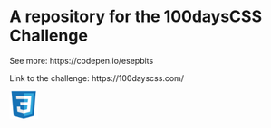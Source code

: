 <h1>A repository for the 100daysCSS Challenge</h1>
<p>See more: https://codepen.io/esepbits</p>
<p>Link to the challenge: https://100dayscss.com/</p>
<img src="https://github.com/devicons/devicon/blob/master/icons/css3/css3-original.svg" width="50" height="50" />
